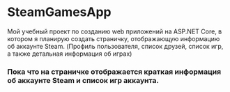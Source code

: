 # SteamGamesApp
Мой учебный проект по созданию web приложений на ASP.NET Core, в котором я планирую создать страничку, отображающую информацию об аккаунте Steam.
(Профиль пользователя, список друзей, список игр, а также детальная информация об играх)

### Пока что на страничке отображается краткая информация об аккаунте Steam и список игр аккаунта.

